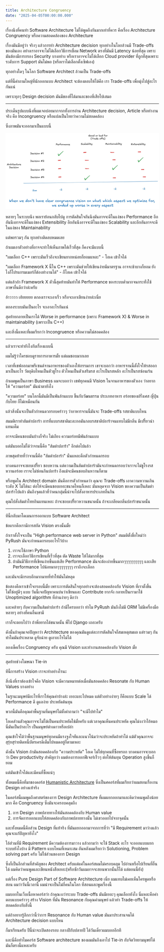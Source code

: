 ```yaml
---
title: Architecture Congruency
date: "2025-04-05T00:00:00.000"
---
```


เรื่องนึงที่คนทำ Software Architecture ไม่ได้พูดถึงกันมากเท่าที่ควร คือเรื่อง Architecture Congruency หรือความสอดคล้องของ Architecture

เรื่องมันมีอยู่ว่า จริงๆ แล้วการทำ Architecture decision ทุกอย่างในโลกล้วนมี Trade-offs ของมันเอง อย่างเราอาจจะไม่ได้เลือกวิธีการเชื่อม Network ตรงที่มันมี Latency น้อยที่สุด เพราะมันต้องมีการกรอง Security บางอย่าง หรือเราอาจจะไม่ได้เลือก Cloud provider ที่ถูกที่สุดเพราะระดับการ Support มันไม่พอ (หรือเราไม่เลือกตั้งเซิฟเอง)

ทุกอย่างใดๆ ในโลก Software Architect ล้วนเป็น Trade-offs

แต่ที่นี้คำถามใหญ่ที่นักออกแบบ Architect จะต้องตอบให้ได้คือ เรา Trade-offs เพื่อมุ่งไปสู่อะไรกันแน่

เพราะทุกๆ Design decision มันมีของที่ได้มาและของที่เสียไปเสมอ

---

ประเด็นรูปแบบนึงที่ผมเจอบ่อยมากจากทั้งการอ่าน Architecture decision, Article หรือทำงานจริง คือ Incongruency หรือแปลเป็นไทยว่าความไม่สอดคล้อง

ซึ่งภาพมันจะออกมาเป็นแบบนี้

![incongruency](./incongruency.jpg)

หลายๆ ในระบบนึง พอเราย้อนกลับไปดู การตัดสินใจอันนึงมันอาจจะดีในแง่ของ Performance อีกอันนึงอาจจะดีในแง่ของ Extensibility อีกอันนึงอาจจะดีในแง่ของ Scalability และอีกอันอาจจะดีในแง่ของ Maintainability

แต่พอรวมๆ กัน ทุกอย่างติดลบหมดเลย

ถ้าผมเอาตัวอย่างที่อาจจะทำให้เห็นภาพได้เร็วที่สุด ก็คงจะมีแบบนี้

"ผมเลือก C++ เพราะมันเร็วถึงจะเขียนยากหน่อยก็ยอมแหละ" - โอเค เข้าใจได้

"ผมเลือก Framework X นี้ใน C++ เพราะมันช่วยให้เขียนง่ายมีมาตรฐาน อาจจะช้าบางก็ยอม ยังไงก็โปรแกรมเมอร์ก็ต้องทำงานได้" - ก็โอเค เข้าใจได้

แต่แล้วถ้า Framework X ตัวนี้สุดท้ายมันทำให้ Performance ของระบบต่ำมากจนกระทั่งใช้ภาษาอื่นดีกว่าล่ะครับ

อ้าวววว เฮ้ยยยยย ตกลงเราจะเอาเร็ว หรือจะเอาเขียนง่ายล่ะเนี่ย

ตกลงระบบมันเป็นอะไร จะเอาอะไรกันแน่

สุดท้ายกลายเป็นเราได้ Worse in performance (เพราะ Framework X) & Worse in maintainability (เพราะเป็น C++)

และสิ่งนี้แหละที่ผมเรียกว่า Incongruence หรือความไม่สอดคล้อง

---

แล้วเราจะทำยังไงกับเรื่องแบบนี้

ผมไม่รู้ว่าใครชอบดูรายการอาหารมั้ย แต่ผมชอบมากเลย

เวลาที่เชฟออกมาพรีเซนต์จานอาหารของตัวเองให้กรรมการ เขาจะบอกว่า อาหารจานนี้ตั้งใจให้รสออกมาเป็นอะไร วัตถุดิบไหนเป็นตัวชูโรง ตัวไหนเป็นตัวเสริมรส อะไรเป็นรสหลัก อะไรเป็นรสซ่อนเร้น

ถ้าผมพูดเป็นภาษา Business ผมจะบอกว่า เชฟทุกคนมี Vision ในจานอาหารของตัวเอง ว่าอยากให้ "ความอร่อย" มันน่าตายังไง

"ความอร่อย" บนโลกนี้มันมีเป็นพันล้านแบบ ขึ้นกับวัฒนธรรม ประเภทอาหาร อร่อยของฝรั่งเศส ญี่ปุ่น กับไทย ก็ไม่เหมือนกัน

แล้วสิ่งนั้นจะเป็นตัวกำหนดวกรอบคร่าวๆ ว่าอาหารจานนี้มันจะ Trade-offs รสชาติแบบไหน

สมมติเราทำส้มตำปลาร้า การที่แบบรสชาติมะละกอมันกลบรสชาติปลาร้าจนแทบไม่มีกลิ่น มีเปรี้ยวนำแทนเค็ม

อาจจะมีคนชอบมันบ้างก็จริง ไม่เถียง ความอร่อยมีพันล้านแบบ

แต่มันบอกไม่ได้ว่าจานนี้คือ "ส้มตำปลาร้า" อีกต่อไปแล้ว

ภาพสุดท้ายที่ว่าจานนี้คือ "ส้มตำปลาร้า" นั่นแหละคือตัวกำหนดกรอบ

บางคนอาจจะชอบเปรี้ยว ชอบหวาน แต่ความเป็นส้มตำปลาร้ามันจะกำหนดกรอบว่าเราจะไม่ชูโรงรสหวานอร่อย เราจะไม่ซ่อนกินปลาร้า ถึงแม้จะมีคนชอบกินหวานก็ตาม

หรือพูดใน Architect domain มันคือการตัวกำหนดว่า คุณจะ Trade-offs เอาความหวานเกินระดับ X ไม่ได้นะ ต่อให้จะมีคนชอบเยอะขนาดไหนก็เหอะ มันหลุดจาก Vision ของความเป็นส้มตำปลาร้าไปแล้ว มันถึงจุดแล้วที่ว่าคนกลุ่มนี้น่าจะไปสั่งอาหารประเภทอื่นกิน

คุณไปสั่งส้มตำไทยกินแทนเหอะ ถ้าจะชอบเปรี้ยวหวานขนาดนั้น ถ้าจะเกลียดกลิ่นปลาร้าขนาดนั้น

---

ทีนี้กลับมาโดเมนการออกแบบ Software Architect

ข้อแรกคือเรามีการสกัด Vision ตรงนั้นมั้ย

ถ้าเราตั้งใจจะเป็น "High performance web server in Python" สมมติตั้งชื่อใหม่ว่า PyRush มันจะกำหนดกรอบอะไรไว้บ้าง

1. เราจะใช้ภาษา Python
2. เราจะเลือกวิธีการเขียนที่เร็วที่สุด ตัด Waste ให้ได้มากที่สุด
3. ถ้ามันมีวิธีการที่เขียนง่ายขึ้นแต่เสีย Performance มันจะต้องง่ายขึ้นมากๆๆๆๆๆๆๆๆๆๆ และเสีย Performance ไปน้อยมากๆๆๆๆๆๆๆๆ เราถึงจะเลือก

และมันจะมีกรอบอีกมากมายที่ทำให้มันไม่หลุด

ข้อสองคือเราเข้าใจกรอบนี้มั้ย เพราะการตัดสินใจทุกอย่างจะต้องสอดคล้องกับ Vision ที่เราตั้งขึ้น ไม่ใช่อยู่ดีๆ แบบ วันนี้เจอปัญหาคนบ่นว่าเขียนและ Contribute ยากจัง กลายเป็นเรามาใช้ Unoptimized algorithm ที่อ่านง่ายๆ ดีกว่า

และคล้ายๆ กับความเป็นส้มตำปลาร้า ถ้ามีใครบอกว่า ทำไม PyRush มันถึงไม่มี ORM ไม่มีเครื่องมือหลายๆ อย่างที่คนอื่นเขามี

เราก็จะตอบไปว่า ถ้าพี่อยากได้ขนาดนั้น พี่ไป Django เถอะครับ

ดังนั้นถ้าคุณเจอปัญหาว่า Architecture ของคุณมันดูแต่ละการตัดสินใจก็สมเหตุสมผล แต่รวมๆ กันทำไมมันประหลาด ดูจับฉ่าย ดูเอาอะไรไม่ได้

ลองเช็คเรื่อง Congruency ครับ คุณมี Vision และทำงานสอดคล้องกับ Vision มั้ย

---

สุดท้ายช่วงโฆษณา Tie-in

ทีนี้การสร้าง Vision เราจะทำอย่างไรนะ

สิ่งนึงที่เราต้องเข้าใจคือ Vision จะมีความหมายต่อเมื่อมันสอดคล้อง Resonate กับ Human Values บางอย่าง

ในฐานะมนุษย์มีอะไรที่เราให้คุณค่าบ้างล่ะ เยอะแยะไปหมด แต่ตัวอย่างง่ายๆ ก็คือแบบ Scale ได้ Performance ดี ดูแลง่าย ประหยัดต้นทุน

พวกนี้มันคือคุณค่าพื้นฐานที่มนุษย์ไม่ตั้งคำถามว่า "จะมีไปทำไม"

โอเคส่วนตัวคุณอาจจะไม่ได้เป็นคนประหยัดใช่มั้ยครับ แต่เวลาคุณเห็นคนประหยัด คุณไม่งงว่าไอ้หมอนี่มันเป็นบ้าอะไร เป็นมนุษย์ต่างดาวหรือเปล่า

คุณเข้าใจได้ว่าพื้นฐานมนุษย์ทุกคนมีแรงจูงใจทีและแนวโน้มว่าจะประหยัดถ้าทำได้ แม้ตัวคุณอาจจะสุรุ่ยสุร่ายติดหนี้บัตรเครดิเต็มไปหมดอยู่ก็ตามเหอะ

ดังนั้น Vision ถ้ามันสอดคล้องกับ "ความประหยัด" โอเค ไม่ใช่ทุกคนที่ซื้อหรอก บางคนอาจจะบอกว่า Dev productivity สำคัญกว่า ผมต้องการออกฟีเจอร์เร็วๆ ต่อให้ต้นทุน Operation สูงขึ้นก็ยอม

แต่มันเข้าใจได้และมีคนที่ซื้อแน่ๆ

ทั้งหมดนี้คือที่มาของคอร์ส [Humanistic Architecture](https://chrisza.me/course/) ซึ่งเป็นศคอร์สที่ผมเรียกว่าผมสอนเรื่องาน Design อย่างแท้จริง

ในคอร์สนี้ผมพูดถึงศาสตร์ของการ Design Architecture ที่ผมแยกออกมาและคิดว่าคนพูดถึงน้อยมาก คือ Congruency ซึ่งมันจะครอบคลุมถึง

1. การ Design ภาพปลายทางให้มันสอดคล้องกับ Human value
2. การจัดการออกแบบให้สอดคล้องกับภาพปลายทางนั้น ไม่เขวออกไปจากจุดนั้น

และทั้งหมดนี้คือส่วน Design ที่แท้จริง ที่มันแยกออกมาจากการที่ว่า "มี Requirement มาว่างแล้ว คุณจะแก้ปัญหายังไง"

ไอ้ส่วนที่มี Requirement มีความต้องการมาวาง แล้วถามว่า จะใช้ Stack อะไร จะออกแบบแยกระบบยังไงบ้าง มี Pattern แบบไหนที่เหมาะสม อันหลังผมเรียกว่า Solutioning, Problem solving part ครับ ไม่ใช่ส่วนของการ Design

ซึ่งก็เป็นอีกส่วนที่สำคัญของ Architect ครับแต่แค่ในคอร์สผมไม่ครอบคลุม ไปอ่านหรือไปเรียนที่อื่นได้ ผมคิดว่าคนพูดและเขียนหนังสือเยอะ(หรือซักวันผมอาจจะสอนพวกนั้นก็ได้ แต่ตอนนี้ยัง)

แต่เรื่อง Pure Design Part of Software Architecture เนี่ย ผมแทบไม่เคยเห็นใครพูดหรือสอน ผมว่าวันนี้เวลานี้ ผมน่าจะเป็นไม่กี่คนในโลก ที่สอนและพูดเรื่องนี้

ผมบอกในเว็บเนื้อหาคอร์สว่า ถ้าคุณงงว่าระบบ Trade-offs มันมีเยอะๆ คุณเลือกยังไง นี่แหละคือคำตอบแบบคร่าวๆ สร้าง Vision ที่มัน Resonance กับคุณค่ามนุษย์ แล้วทำ Trade-offs ให้สอดคล้องกับสิ่งนี้

แต่ถ้าอยากรู้ลึกกว่านี้ว่าการ Resonance กับ Human value มันมาประสานจนได้ Architecture decision แบบไหน

ก็มาเรียนครับ ปีนี้น่าจะเปิดสองรอบ กลางปีกับปลายปี ได้วันเดี๋ยวผมบอกอีกที

และนี่คือทำไมคอร์ส Software architecture ของผมมันถึงเอาไป Tie-in กับจิตวิทยามนุษย์ได้ มันก็ตรงนี้แหละครับ
